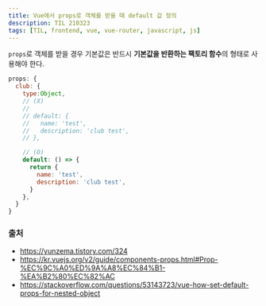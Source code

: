 ```yaml
---
title: Vue에서 props로 객체를 받을 때 default 값 정의
description: TIL 210323
tags: [TIL, frontend, vue, vue-router, javascript, js]
---
```


`props`로 객체를 받을 경우 기본값은 반드시 **기본값을 반환하는 팩토리 함수**의 형태로 사용해야 한다.

```js
props: {
  club: {
    type:Object,
    // (X)
    // 
    // default: {
    //   name: 'test',
    //   description: 'club test',
    // },

    // (O)
    default: () => {
      return {
        name: 'test',
        description: 'club test',
      }
    },
  }
}
```

### 출처

- https://yunzema.tistory.com/324
- https://kr.vuejs.org/v2/guide/components-props.html#Prop-%EC%9C%A0%ED%9A%A8%EC%84%B1-%EA%B2%80%EC%82%AC
- https://stackoverflow.com/questions/53143723/vue-how-set-default-props-for-nested-object

